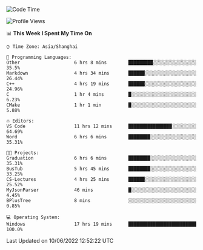 <!--START_SECTION:waka-->
![Code Time](http://img.shields.io/badge/Code%20Time-113%20hrs%2055%20mins-blue)

![Profile Views](http://img.shields.io/badge/Profile%20Views-0-blue)

📊 **This Week I Spent My Time On** 

```text
⌚︎ Time Zone: Asia/Shanghai

💬 Programming Languages: 
Other                    6 hrs 8 mins        █████████░░░░░░░░░░░░░░░░   35.5% 
Markdown                 4 hrs 34 mins       ██████░░░░░░░░░░░░░░░░░░░   26.44% 
C++                      4 hrs 19 mins       ██████░░░░░░░░░░░░░░░░░░░   24.96% 
C                        1 hr 4 mins         █░░░░░░░░░░░░░░░░░░░░░░░░   6.23% 
CMake                    1 hr 1 min          █░░░░░░░░░░░░░░░░░░░░░░░░   5.88%

🔥 Editors: 
VS Code                  11 hrs 12 mins      ████████████████░░░░░░░░░   64.69% 
Word                     6 hrs 6 mins        ████████░░░░░░░░░░░░░░░░░   35.31%

🐱‍💻 Projects: 
Graduation               6 hrs 6 mins        ████████░░░░░░░░░░░░░░░░░   35.31% 
BusTub                   5 hrs 45 mins       ████████░░░░░░░░░░░░░░░░░   33.25% 
CS-Lectures              4 hrs 25 mins       ██████░░░░░░░░░░░░░░░░░░░   25.52% 
MyJsonParser             46 mins             █░░░░░░░░░░░░░░░░░░░░░░░░   4.45% 
BPlusTree                8 mins              ░░░░░░░░░░░░░░░░░░░░░░░░░   0.85%

💻 Operating System: 
Windows                  17 hrs 19 mins      █████████████████████████   100.0%

```


 Last Updated on 10/06/2022 12:52:22 UTC
<!--END_SECTION:waka-->